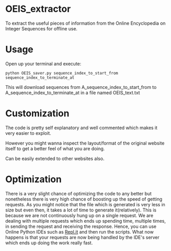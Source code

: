 # OEIS_extractor
To extract the useful pieces of information from the Online Encyclopedia on Integer Sequences for offline use.

# Usage
Open up your terminal and execute:

<code>python OEIS_saver.py sequence_index_to_start_from sequence_index_to_terminate_at</code>

This will download sequences from A_sequence_index_to_start_from to A_sequence_index_to_terminate_at in a file named OEIS_text.txt

# Customization
The code is pretty self explanatory and well commented which makes it very easier to exploit.

However you might wanna inspect the layout/format of the original website itself to get a better feel of what you are doing.

Can be easily extended to other websites also.

# Optimization
There is a very slight chance of optimizing the code to any better but nonetheless there is very high chance of boosting up the speed of getting requests. As you might notice that the file which is generated is very less in size but even then, it takes a lot of time to generate it(relatively). This is because we are not continuously hung up on a single request. We are dealing with multiple requests which ends up spending time, multiple times, in sending the request and receiving the response. Hence, you can use Online Python IDEs such as <a href="repl.it">Repl.it</a> and then run the scripts. What now happens is that your requests are now being handled by the IDE's server which ends up doing the work really fast.


